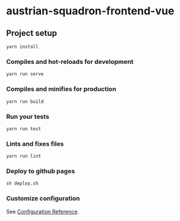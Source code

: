 # austrian-squadron-frontend-vue

## Project setup
```
yarn install
```

### Compiles and hot-reloads for development
```
yarn run serve
```

### Compiles and minifies for production
```
yarn run build
```

### Run your tests
```
yarn run test
```

### Lints and fixes files
```
yarn run lint
```

### Deploy to github pages

```shell
sh deploy.sh
```

### Customize configuration
See [Configuration Reference](https://cli.vuejs.org/config/).
